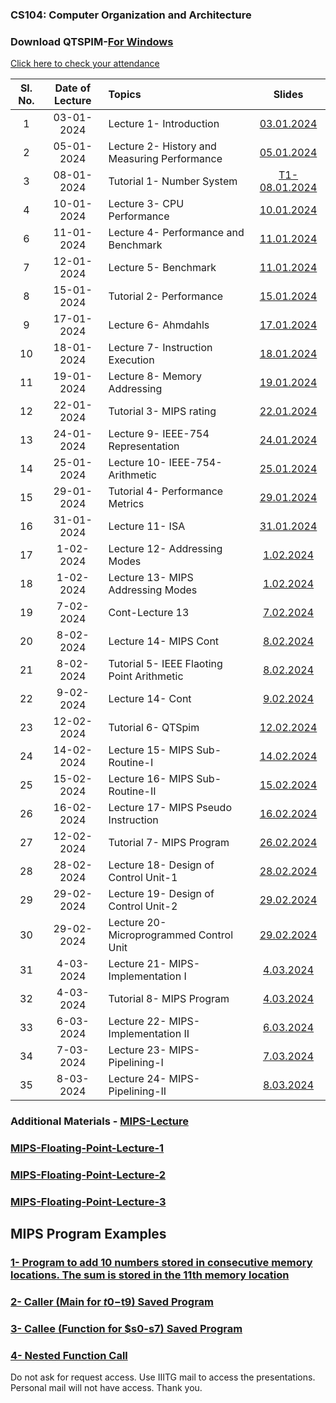 ### CS104: Computer Organization and Architecture

### Download QTSPIM-[For Windows](https://sourceforge.net/projects/spimsimulator/files/latest/download) 

[Click here to check your attendance](https://docs.google.com/spreadsheets/d/16pXovtqYnxOtb6abzLrWC0GB1GsCJf1UUlrUh732P5E/edit?usp=drive_link)

| Sl. No. | Date of Lecture        | Topics  | Slides   |
|:---:|:--:|:--|:--------------------------:|
| 1   | 03-01-2024   |Lecture 1- Introduction                | [03.01.2024](https://drive.google.com/file/d/1dHIK-A7gDZhodzlsBYJAeoOuX9vbFFFn/view?usp=drive_link)|
| 2   | 05-01-2024   |Lecture 2- History and Measuring Performance| [05.01.2024](https://drive.google.com/file/d/1CfPo5M1eXADKDUFuoPE2YYc_rg9S8scH/view?usp=drive_link)|
| 3   | 08-01-2024   |Tutorial 1- Number System              | [T1-08.01.2024](https://drive.google.com/file/d/15JWWxmWZvNPZQ26V-8mrKsofQWF0knJq/view?usp=drive_link)|
| 4   | 10-01-2024   |Lecture 3- CPU Performance             | [10.01.2024](https://drive.google.com/file/d/18fOuj6Fx1Szx9evvrYD9XPpvE_hYFKYD/view?usp=drive_link)|
| 6   | 11-01-2024   |Lecture 4- Performance and Benchmark   | [11.01.2024](https://drive.google.com/file/d/1w19VindUhXG4hCrI9l8pct_0QqVHZIYm/view?usp=drive_link)|
| 7   | 12-01-2024   |Lecture 5- Benchmark                   | [11.01.2024](https://drive.google.com/file/d/18hV0t_pMiNTl-DObhbRFimIjtQF09-7d/view?usp=drive_link)|
| 8  | 15-01-2024   |Tutorial 2- Performance     | [15.01.2024](https://drive.google.com/file/d/1E7renK2SqkW91p7BlaDFHWnKS-9HSCgX/view?usp=drive_link)|
| 9   | 17-01-2024   |Lecture 6- Ahmdahls                    | [17.01.2024](https://drive.google.com/file/d/1ihseOGxxuCNjzEY7CRF10lZVchlaKvNr/view?usp=drive_link)|
| 10  | 18-01-2024   |Lecture 7- Instruction Execution     | [18.01.2024](https://drive.google.com/file/d/1z7r95xtcQa2i6rByawWUaSfobOC-H5z7/view?usp=drive_link)|
| 11  | 19-01-2024   |Lecture 8- Memory Addressing     | [19.01.2024](https://drive.google.com/file/d/1RIfRh3UTI_1OQd_1OmlvLSsVLDT3-MsU/view?usp=drive_link)|
| 12  | 22-01-2024   |Tutorial 3- MIPS rating   | [22.01.2024](https://drive.google.com/file/d/17E0UENhox4Q5FnICpUoy5VF0Qll-jQ6d/view?usp=drive_link)|
| 13  | 24-01-2024   |Lecture 9- IEEE-754 Representation     | [24.01.2024](https://drive.google.com/file/d/1RdpqdYWVnJLHa5gq6nLRA8w1biC8Jqdr/view?usp=drive_link)|
| 14  | 25-01-2024   |Lecture 10- IEEE-754-Arithmetic     | [25.01.2024](https://drive.google.com/file/d/1wT-kIjar3h5gikEbzAU5iak-NBH0sFc5/view?usp=drive_link)|
| 15  | 29-01-2024   |Tutorial 4- Performance Metrics     | [29.01.2024](https://drive.google.com/file/d/17E0UENhox4Q5FnICpUoy5VF0Qll-jQ6d/view?usp=drive_link)|
| 16  | 31-01-2024   |Lecture 11- ISA    | [31.01.2024](https://drive.google.com/file/d/1zr8tBhsQnr58KPvPD_y_LOaPVb8H3ddd/view?usp=drive_link)|
| 17  | 1-02-2024   |Lecture 12- Addressing Modes    | [1.02.2024](https://drive.google.com/file/d/1WVlb-XnjVlNiJGrN3AomxIdKQ3W478Hv/view?usp=drive_link)|
| 18  | 1-02-2024   |Lecture 13- MIPS Addressing Modes    | [1.02.2024](https://drive.google.com/file/d/1Y6Lp2AEjONl9sglAYbwKfXbv9raqb0sh/view?usp=drive_link)|
| 19  | 7-02-2024   |Cont-Lecture 13    | [7.02.2024](https://drive.google.com/file/d/1Y6Lp2AEjONl9sglAYbwKfXbv9raqb0sh/view?usp=drive_link)|
| 20  | 8-02-2024   |Lecture 14- MIPS Cont    | [8.02.2024](https://drive.google.com/file/d/1zkykZatbrhiMBRLcsGATXRKRlzanU65J/view?usp=drive_link)|
| 21  | 8-02-2024   |Tutorial 5-  IEEE Flaoting Point Arithmetic  | [8.02.2024](https://drive.google.com/file/d/1LvkzoMUtYtBscDnHQ2Q-_GSDC99VfjD9/view?usp=drive_link)|
| 22  | 9-02-2024   |Lecture 14- Cont    | [9.02.2024](https://drive.google.com/file/d/1zkykZatbrhiMBRLcsGATXRKRlzanU65J/view?usp=drive_link)|
| 23  | 12-02-2024   |Tutorial 6-  QTSpim  | [12.02.2024](https://drive.google.com/file/d/1PGxSG2WLCgfHrQslMTb16LxpxLFHb1DK/view?usp=drive_link)|
| 24  | 14-02-2024   |Lecture 15-  MIPS Sub-Routine-I | [14.02.2024](https://drive.google.com/file/d/12ctjMslrzsdZYILgQJKURy0dMWYBQpj6/view?usp=drive_link)|
| 25  | 15-02-2024   |Lecture 16-  MIPS Sub-Routine-II | [15.02.2024](https://drive.google.com/file/d/1NrXKRPFBycFVjRn69KcXoJDvg2YAuOOi/view?usp=drive_link)|
| 26  | 16-02-2024   |Lecture 17-  MIPS Pseudo Instruction | [16.02.2024](https://drive.google.com/file/d/187_osgyzM3V3Gk697VRkexp4h8O7INg5/view?usp=drive_link)|
| 27  | 12-02-2024   |Tutorial 7-  MIPS Program  | [26.02.2024](https://drive.google.com/file/d/1LuPOCsia6V58IB5pWNLE7nh214gmA7DC/view?usp=drive_link)|
| 28  | 28-02-2024   |Lecture 18-  Design of Control Unit-1 | [28.02.2024](https://drive.google.com/file/d/10d_nDXIxIvnikHhOonoo_bjxysLpJ_p5/view?usp=drive_link)|
| 29  | 29-02-2024   |Lecture 19-  Design of Control Unit-2 | [29.02.2024](https://drive.google.com/file/d/179rdEMIiUOyWY1vbqV2jUEQnwIqEwxot/view?usp=drive_link)|
| 30  | 29-02-2024   |Lecture 20-  Microprogrammed Control Unit | [29.02.2024](https://drive.google.com/file/d/1K9689JwZsoyP5hv-XpfBFWDphzWjVHUw/view?usp=drive_link)|
| 31  | 4-03-2024   |Lecture 21-  MIPS-Implementation I | [4.03.2024](https://drive.google.com/file/d/13FlqVYQPJvG9nGu3Vb_WCH5ND_HKmVnY/view?usp=drive_link)|
| 32  | 4-03-2024   |Tutorial 8-  MIPS Program | [4.03.2024](https://drive.google.com/file/d/1ukXiI6KdXyHnil5MLsxR1euFLwvmQs_Y/view?usp=drive_link)|
| 33  | 6-03-2024   |Lecture 22-  MIPS-Implementation II | [6.03.2024](https://drive.google.com/file/d/1w1SzIYlXmnqvEiTxOA1cfT1JJNDsf4dN/view?usp=drive_link)|
| 34  | 7-03-2024   |Lecture 23-  MIPS-Pipelining-I | [7.03.2024](https://drive.google.com/file/d/1bD1mxrwrJlimMmEDqTizsNZcrsNTv_46/view?usp=drive_link)|
| 35  | 8-03-2024   |Lecture 24-  MIPS-Pipelining-II | [8.03.2024](https://drive.google.com/file/d/1ClJbKgeXy9wMTNBtRRpsvajlpo9h7Lq5/view?usp=drive_link)|


### Additional Materials - [MIPS-Lecture](https://drive.google.com/file/d/1I5vmq8lOUm_97hmczTDdE4f-1hQ2yNPE/view?usp=drive_link)
### [MIPS-Floating-Point-Lecture-1](https://people.cs.pitt.edu/~childers/CS0447/lectures/SlidesLab92Up.pdf)
### [MIPS-Floating-Point-Lecture-2](https://www.doc.ic.ac.uk/lab/secondyear/spim/node20.html)
### [MIPS-Floating-Point-Lecture-3](https://people.cs.pitt.edu/~sab104/teaching/cs447/labs/SlidesLab8.pdf)


## MIPS Program Examples 
### [1- Program to add 10 numbers stored in consecutive memory locations. The sum is stored in the 11th memory location](https://drive.google.com/file/d/1GP0-Fn0EGuvAWwcBj2_uVFlZXsjAmyyT/view?usp=drive_link)
### [2- Caller (Main for $t0-$t9) Saved Program](https://drive.google.com/file/d/12PpRaB29l9isNym6ymguGbo0nv_2E1MH/view?usp=drive_link)
### [3- Callee (Function for $s0-s7) Saved Program](https://drive.google.com/file/d/1jjLQbaKdtyyY_dHqLb9vGshWtwJLBUNA/view?usp=drive_link)
### [4- Nested Function Call](https://drive.google.com/file/d/1RFptLBzvs5g1wrIUwAREprs9PxKrHOHI/view?usp=drive_link)

Do not ask for request access. Use IIITG mail to access the presentations. Personal mail will not have access. Thank you. 

